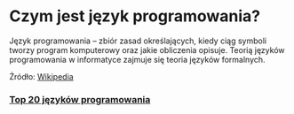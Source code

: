 # Czym jest język programowania? 

Język programowania – zbiór zasad określających, kiedy ciąg symboli tworzy program komputerowy oraz jakie obliczenia opisuje. Teorią języków programowania w informatyce zajmuje się teoria języków formalnych.
 
 Źródło: [Wikipedia](https://pl.wikipedia.org/wiki/J%C4%99zyk_programowania)

 

### [Top 20 języków programowania](top20.md)